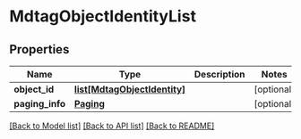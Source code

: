 # MdtagObjectIdentityList

## Properties
Name | Type | Description | Notes
------------ | ------------- | ------------- | -------------
**object_id** | [**list[MdtagObjectIdentity]**](MdtagObjectIdentity.md) |  | [optional] 
**paging_info** | [**Paging**](Paging.md) |  | [optional] 

[[Back to Model list]](../README.md#documentation-for-models) [[Back to API list]](../README.md#documentation-for-api-endpoints) [[Back to README]](../README.md)


